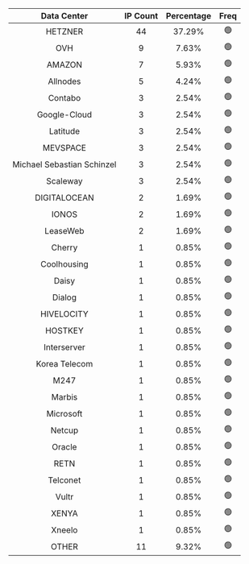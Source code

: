 | Data Center | IP Count | Percentage | Freq |
|:------------:|:--------:|:-----------:|:-----:|
| HETZNER | 44 | 37.29% | 🟢 |
| OVH | 9 | 7.63% | 🟢 |
| AMAZON | 7 | 5.93% | 🟢 |
| Allnodes | 5 | 4.24% | 🟢 |
| Contabo | 3 | 2.54% | 🟢 |
| Google-Cloud | 3 | 2.54% | 🟢 |
| Latitude | 3 | 2.54% | 🟢 |
| MEVSPACE | 3 | 2.54% | 🟢 |
| Michael Sebastian Schinzel | 3 | 2.54% | 🟢 |
| Scaleway | 3 | 2.54% | 🟢 |
| DIGITALOCEAN | 2 | 1.69% | 🟢 |
| IONOS | 2 | 1.69% | 🟢 |
| LeaseWeb | 2 | 1.69% | 🟢 |
| Cherry | 1 | 0.85% | 🟢 |
| Coolhousing | 1 | 0.85% | 🟢 |
| Daisy | 1 | 0.85% | 🟢 |
| Dialog | 1 | 0.85% | 🟢 |
| HIVELOCITY | 1 | 0.85% | 🟢 |
| HOSTKEY | 1 | 0.85% | 🟢 |
| Interserver | 1 | 0.85% | 🟢 |
| Korea Telecom | 1 | 0.85% | 🟢 |
| M247 | 1 | 0.85% | 🟢 |
| Marbis | 1 | 0.85% | 🟢 |
| Microsoft | 1 | 0.85% | 🟢 |
| Netcup | 1 | 0.85% | 🟢 |
| Oracle | 1 | 0.85% | 🟢 |
| RETN | 1 | 0.85% | 🟢 |
| Telconet | 1 | 0.85% | 🟢 |
| Vultr | 1 | 0.85% | 🟢 |
| XENYA | 1 | 0.85% | 🟢 |
| Xneelo | 1 | 0.85% | 🟢 |
| OTHER | 11 | 9.32% | 🟢 |